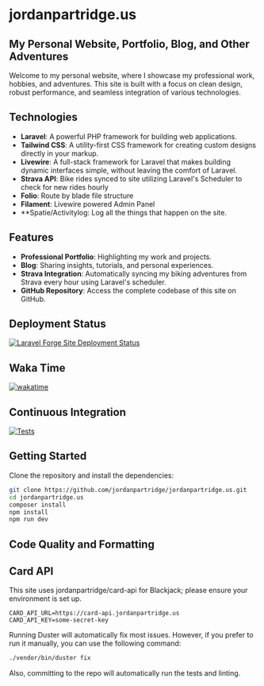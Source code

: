 # jordanpartridge.us
## My Personal Website, Portfolio, Blog, and Other Adventures

Welcome to my personal website, where I showcase my professional work, hobbies, and adventures. This site is built with a focus on clean design, robust performance, and seamless integration of various technologies.

## Technologies
- **Laravel**: A powerful PHP framework for building web applications.
- **Tailwind CSS**: A utility-first CSS framework for creating custom designs directly in your markup.
- **Livewire**: A full-stack framework for Laravel that makes building dynamic interfaces simple, without leaving the comfort of Laravel.
- **Strava API**: Bike rides synced to site utilizing Laravel's Scheduler to check for new rides hourly
- **Folio**: Route by blade file structure
- **Filament**: Livewire powered Admin Panel
- **Spatie/Activitylog: Log all the things that happen on the site.

## Features
- **Professional Portfolio**: Highlighting my work and projects.
- **Blog**: Sharing insights, tutorials, and personal experiences.
- **Strava Integration**: Automatically syncing my biking adventures from Strava every hour using Laravel's scheduler.
- **GitHub Repository**: Access the complete codebase of this site on GitHub.

## Deployment Status
[![Laravel Forge Site Deployment Status](https://img.shields.io/endpoint?url=https%3A%2F%2Fforge.laravel.com%2Fsite-badges%2F1fcb3f58-585a-453a-8a5c-d4af80bf60f0%3Fdate%3D1%26label%3D1%26commit%3D1&style=plastic)](https://forge.laravel.com/servers/820904/sites/2398933)

## Waka Time
[![wakatime](https://wakatime.com/badge/user/af39b85c-9dd3-45aa-a975-04ca41a569a7/project/8d750652-7330-42a5-8fab-2a38e85c329f.svg)](https://wakatime.com/badge/user/af39b85c-9dd3-45aa-a975-04ca41a569a7/project/8d750652-7330-42a5-8fab-2a38e85c329f)

## Continuous Integration
[![Tests](https://github.com/jordanpartridge/jordanpartridge.us/actions/workflows/Tests.yml/badge.svg)](https://github.com/jordanpartridge/jordanpartridge.us/actions/workflows/Tests.yml)

## Getting Started
Clone the repository and install the dependencies:

```bash
git clone https://github.com/jordanpartridge/jordanpartridge.us.git
cd jordanpartridge.us
composer install
npm install
npm run dev
```

## Code Quality and Formatting

## Card API

This site uses jordanpartridge/card-api for Blackjack; please ensure your environment is set up.

```dotenv
CARD_API_URL=https://card-api.jordanpartridge.us
CARD_API_KEY=some-secret-key
```

Running Duster will automatically fix most issues. However, if you prefer to run it manually, you can use the following command:

```bash
./vendor/bin/duster fix
```

Also, committing to the repo will automatically run the tests and linting.
